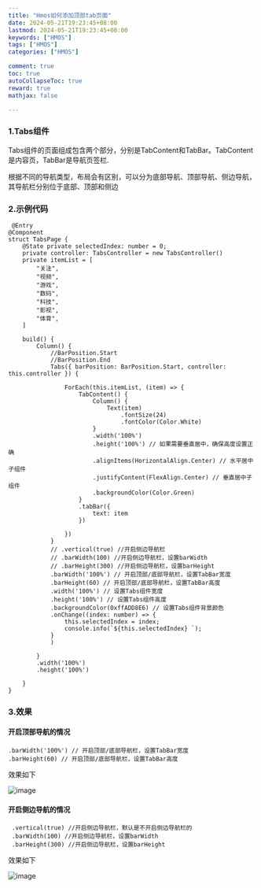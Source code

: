 ```yaml
---
title: "Hmos如何添加顶部tab页面"
date: 2024-05-21T19:23:45+08:00
lastmod: 2024-05-21T19:23:45+08:00
keywords: ["HMOS"]
tags: ["HMOS"]
categories: ["HMOS"]

comment: true
toc: true
autoCollapseToc: true
reward: true
mathjax: false

---
```


<!--more-->


### 1.Tabs组件

Tabs组件的页面组成包含两个部分，分别是TabContent和TabBar。TabContent是内容页，TabBar是导航页签栏.

根据不同的导航类型，布局会有区别，可以分为底部导航、顶部导航、侧边导航，其导航栏分别位于底部、顶部和侧边


### 2.示例代码

```artts
 @Entry
@Component
struct TabsPage {
	@State private selectedIndex: number = 0;
	private controller: TabsController = new TabsController()
	private itemList = [
		"关注",
		"视频",
		"游戏",
		"数码",
		"科技",
		"影视",
		"体育",
	]

	build() {
		Column() {
			//BarPosition.Start
			//BarPosition.End
			Tabs({ barPosition: BarPosition.Start, controller: this.controller }) {

				ForEach(this.itemList, (item) => {
					TabContent() {
						Column() {
							Text(item)
								.fontSize(24)
								.fontColor(Color.White)
						}
						.width('100%')
						.height('100%') // 如果需要垂直居中，确保高度设置正确
						.alignItems(HorizontalAlign.Center) // 水平居中子组件
						.justifyContent(FlexAlign.Center) // 垂直居中子组件
						.backgroundColor(Color.Green)
					}
					.tabBar({
						text: item
					})

				})
			}
			// .vertical(true) //开启侧边导航栏
			// .barWidth(100) //开启侧边导航栏，设置barWidth
			// .barHeight(300) //开启侧边导航栏，设置barHeight
			.barWidth('100%') // 开启顶部/底部导航栏，设置TabBar宽度
			.barHeight(60) // 开启顶部/底部导航栏，设置TabBar高度
			.width('100%') // 设置Tabs组件宽度
			.height('100%') // 设置Tabs组件高度
			.backgroundColor(0xffADD8E6) // 设置Tabs组件背景颜色
			.onChange((index: number) => {
				this.selectedIndex = index;
				console.info(`${this.selectedIndex} `);
			}
			)

		}
		.width('100%')
		.height('100%')

	}
}
 ```

### 3.效果

#### 开启顶部导航的情况

```artts
.barWidth('100%') // 开启顶部/底部导航栏，设置TabBar宽度
.barHeight(60) // 开启顶部/底部导航栏，设置TabBar高度
```
效果如下

![image](/images/hmos/hmos如何添加顶部tab页面/result1.png)

#### 开启侧边导航的情况

```artts
 .vertical(true) //开启侧边导航栏，默认是不开启侧边导航栏的
 .barWidth(100) //开启侧边导航栏，设置barWidth
 .barHeight(300) //开启侧边导航栏，设置barHeight
```
效果如下

![image](/images/hmos/hmos如何添加顶部tab页面/result1.png)

